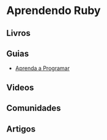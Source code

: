 # Aprendendo Ruby

## Livros

## Guias
* [Aprenda a Programar](http://aprendaaprogramar.rubyonrails.pro.br/)

## Videos

## Comunidades

## Artigos

